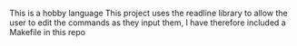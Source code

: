 This is a hobby language
This project uses the readline library to allow the user to edit the commands as they input them, I have therefore included a Makefile in this repo
